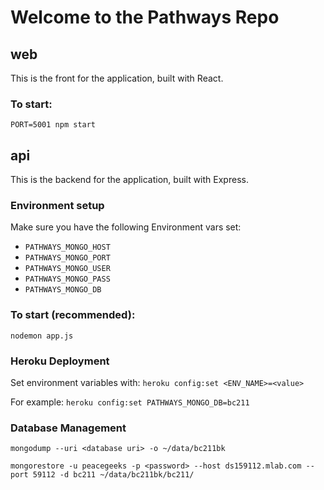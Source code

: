 # Welcome to the Pathways Repo

## web
This is the front for the application, built with React.
### To start:
`PORT=5001 npm start`

## api
This is the backend for the application, built with Express.
### Environment setup
Make sure you have the following Environment vars set:

 * `PATHWAYS_MONGO_HOST`
 * `PATHWAYS_MONGO_PORT`
 * `PATHWAYS_MONGO_USER`
 * `PATHWAYS_MONGO_PASS`
 * `PATHWAYS_MONGO_DB`

### To start (recommended):
`nodemon app.js`

### Heroku Deployment
Set environment variables with:
`heroku config:set <ENV_NAME>=<value>`

For example:
`heroku config:set PATHWAYS_MONGO_DB=bc211`

### Database Management

`mongodump --uri <database uri> -o ~/data/bc211bk`

`mongorestore -u peacegeeks -p <password> --host ds159112.mlab.com --port 59112 -d bc211 ~/data/bc211bk/bc211/`
